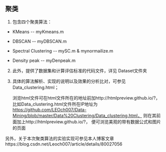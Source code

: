 ## 聚类

1. 包含四个聚类算法：

- KMeans -- myKmeans.m

- DBSCAN  -- myDBSCAN.m

- Spectral Clustering -- mySC.m & mynormailize.m

- Density peak -- myDenpeak.m

2. 此外，提供了数据集和计算评估标准的代码文件，详见 Dataset文件夹

3. 具体的算法解析、实现的说明以及效果的分析比对，可参见Data_clustering.html；

   浏览html文件可在html文件所在的地址前加http://htmlpreview.github.io/?， 比如Data_clustering.html文件所在IP地址为 https://github.com/LEOch007/Data-Mining/blob/master/Data%20Clustering/Data_clustering.html， 则在其前面加上http://htmlpreview.github.io/?，  便可浏览美观的带有数据公式和图片的页面
   

另外，关于本次聚类算法的实验实现可参见本人博客文章https://blog.csdn.net/Leoch007/article/details/80027056 

